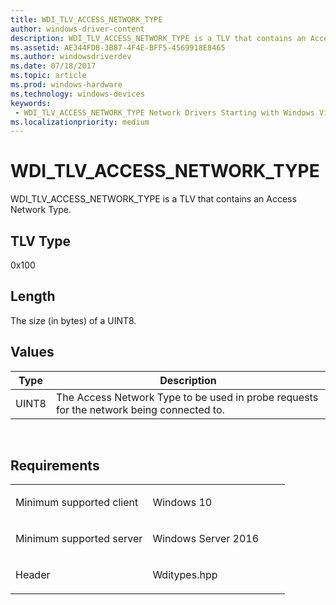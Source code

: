 ```yaml
---
title: WDI_TLV_ACCESS_NETWORK_TYPE
author: windows-driver-content
description: WDI_TLV_ACCESS_NETWORK_TYPE is a TLV that contains an Access Network Type.
ms.assetid: AE344FDB-3B87-4F4E-BFF5-4569918E8465
ms.author: windowsdriverdev 
ms.date: 07/18/2017 
ms.topic: article 
ms.prod: windows-hardware 
ms.technology: windows-devices 
keywords:
 - WDI_TLV_ACCESS_NETWORK_TYPE Network Drivers Starting with Windows Vista
ms.localizationpriority: medium
---
```


# WDI\_TLV\_ACCESS\_NETWORK\_TYPE


WDI\_TLV\_ACCESS\_NETWORK\_TYPE is a TLV that contains an Access Network Type.

## TLV Type


0x100

## Length


The size (in bytes) of a UINT8.

## Values


| Type  | Description                                                                              |
|-------|------------------------------------------------------------------------------------------|
| UINT8 | The Access Network Type to be used in probe requests for the network being connected to. |

 

Requirements
------------

<table>
<colgroup>
<col width="50%" />
<col width="50%" />
</colgroup>
<tbody>
<tr class="odd">
<td><p>Minimum supported client</p></td>
<td><p>Windows 10</p></td>
</tr>
<tr class="even">
<td><p>Minimum supported server</p></td>
<td><p>Windows Server 2016</p></td>
</tr>
<tr class="odd">
<td><p>Header</p></td>
<td>Wditypes.hpp</td>
</tr>
</tbody>
</table>

 

 





